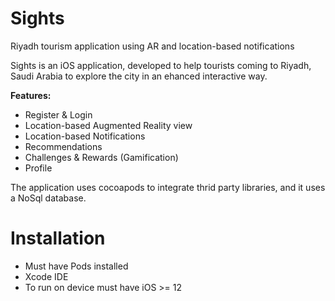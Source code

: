 # Sights
Riyadh tourism application using AR and location-based notifications

Sights is an iOS application, developed to help tourists coming to Riyadh, Saudi Arabia to explore the city in an ehanced interactive way.

<b>Features:</b>

- Register & Login
- Location-based Augmented Reality view
- Location-based Notifications
- Recommendations
- Challenges & Rewards (Gamification)
- Profile


The application uses cocoapods to integrate thrid party libraries, and it uses a NoSql database. 

# Installation
- Must have Pods installed
- Xcode IDE
- To run on device must have iOS >= 12
